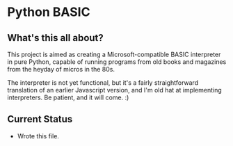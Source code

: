# Python BASIC

## What's this all about?

This project is aimed as creating a Microsoft-compatible BASIC interpreter in
pure Python, capable of running programs from old books and magazines from the
heyday of micros in the 80s.

The interpreter is not yet functional, but it's a fairly straightforward
translation of an earlier Javascript version, and I'm old hat at implementing
interpreters.  Be patient, and it will come. :)

## Current Status

* Wrote this file.
